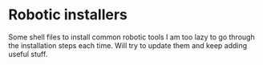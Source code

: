 # Robotic installers

Some shell files to install common robotic tools I am too lazy to go through the installation steps each time. Will try to update them and keep adding useful stuff.


